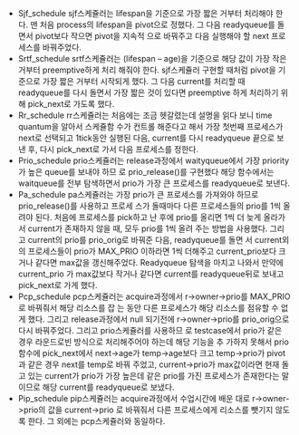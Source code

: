 - Sjf_schedule
sjf스케쥴러는 lifespan을 기준으로 가장 짧은 거부터 처리해야 한다. 맨 처음 process의
lifespan을 pivot으로 정했다. 그 다음 readyqueue를 돌면서 pivot보다 작으면 pivot을 지속적
으로 바꿔주고 다음 실행해야 할 next 프로세스를 바꿔주었다.
- Srtf_schedule
srtf스케쥴러는 (lifespan – age)을 기준으로 해당 값이 가장 작은 거부터 preemptive하게 처리
해줘야 한다. sjf스케쥴러 구현할 때처럼 pivot을 기준으로 가장 짧은 거부터 시작되게 했다.
그 다음 current를 처리할 때 readyqueue를 다시 돌면서 가장 짧은 것이 있다면 preemptive
하게 처리하기 위해 pick_next로 가도록 했다.
- Rr_schedule
rr스케쥴러는 처음에는 조금 헷갈렸는데 설명을 읽다 보니 time quantum을 알아서 스케쥴함
수가 컨트롤 해준다고 해서 가장 첫번째 프로세스가 next로 선택되고 1tick동안 실행된 다음,
current를 다시 readyqueue 끝으로 보낸 후, 다시 pick_next로 가서 다음 프로세스를 정한다.
- Prio_schedule
prio스케쥴러는 release과정에서 waityqueue에서 가장 priority가 높은 queue를 보내야 하므
로 prio_release()를 구현했다 해당 함수에서는 waitqueue를 전부 탐색하면서 prio가 가장 큰
프로세스를 readyqueue로 보낸다.
- Pa_schedule
pa스케쥴러는 가장 prio가 큰 프로세스를 가져와야 하므로 prio_release()를 사용하고 프로세
스가 돌때마다 다른 프로세스들의 prio를 1씩 올려야 된다. 처음에 프로세스를 pick하고 난
후에 prio를 올리면 1씩 더 늦게 올라가서 current가 존재하지 않을 때, 모두 prio를 1씩 올려
주는 방법을 사용했다. 그리고 current의 prio를 prio_orig로 바꿔준 다음, readyqueue를 돌면
서 current외의 프로세스들이 prio가 MAX_PRIO 이하라면 1씩 더해주고 current_prio보다 크
거나 같다면 max값을 갱신해주었다. Readyqueue 탐색을 마치고 나와서 만약에 current_prio
가 max값보다 작거나 같다면 current를 readyqueue뒤로 보내고 pick_next로 가게 했다.
- Pcp_schedule
pcp스케쥴러는 acquire과정에서 r->owner->prio를 MAX_PRIO로 바꿔줘서 해당 리소스를 잡
는 동안 다른 프로세스가 해당 리소스를 점유할 수 없게 했다. 그리고 release과정에서 null
되기전에 r->owner->prio를 prio_orig으로 다시 바꿔주었다. 그리고 prio스케쥴러를 사용하므
로 testcase에서 prio가 같은 경우 라운드로빈 방식으로 처리해주어야 하는데 해당 기능을 추
가하지 못해서 prio함수에 pick_next에서 next->age가 temp->age보다 크고 temp->prio가
pivot과 같은 경우 next를 temp로 바꿔 주었고, current->prio가 max값이라면 현재 돌고 있는
current가 prio가 가장 높은데 같은 prio를 가진 프로세스가 존재한다는 말이므로 해당
current를 readyqueue로 보냈다.
- Pip_schedule
pip스케쥴러는 acquire과정에서 수업시간에 배운 대로 r->owner->prio의 값을 current->prio
로 바꿔줘서 다른 프로세스에게 리소스를 뺏기지 않도록 한다. 그 외에는 pcp스케쥴러와 동일하다.
